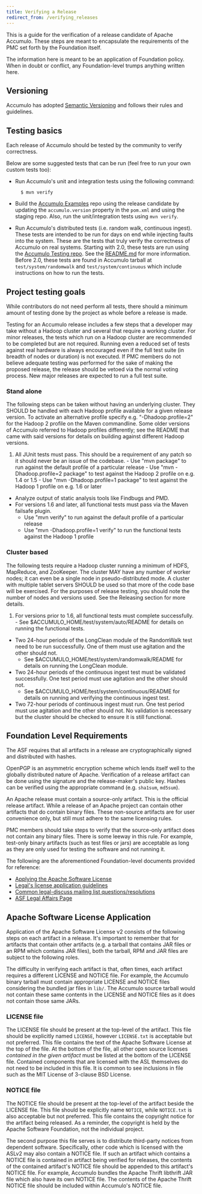 ```yaml
---
title: Verifying a Release
redirect_from: /verifying_releases
---
```


This is a guide for the verification of a release candidate of Apache Accumulo. These steps are meant to encapsulate
the requirements of the PMC set forth by the Foundation itself.

The information here is meant to be an application of Foundation policy. When in doubt or conflict, any Foundation-level
trumps anything written here.

## Versioning

Accumulo has adopted [Semantic Versioning][semver] and follows their rules and guidelines.

## Testing basics

Each release of Accumulo should be tested by the community to verify correctness. 

Below are some suggested tests that can be run (feel free to run your own custom tests too):

* Run Accumulo's unit and integration tests using the following command:

        $ mvn verify

* Build the [Accumulo Examples][examples] repo using the release candidate by updating the `accumulo.version`
  property in the `pom.xml` and using the staging repo. Also, run the unit/integration tests using `mvn verify`.

* Run Accumulo's distributed tests (i.e. random walk, continuous ingest). These tests are intended to be run for days
  on end while injecting faults into the system. These are the tests that truly verify the correctness of Accumulo on
  real systems. Starting with 2.0, these tests are run using the [Accumulo Testing repo][at]. See the [README.md][at-readme]
  for more information.  Before 2.0, these tests are found in Accumulo tarball at `test/system/randomwalk` and
  `test/system/continuous` which include instructions on how to run the tests.

## Project testing goals

While contributors do not need perform all tests, there should a minimum amount of testing done by the project as whole before a release is made.

Testing for an Accumulo release includes a few steps that a developer may take without a Hadoop cluster and several that require a working cluster. For minor releases, 
the tests which run on a Hadoop cluster are recommended to be completed but are not required. Running even a reduced set of tests against real hardware is always encouraged
even if the full test suite (in breadth of nodes or duration) is not executed. If PMC members do not believe adequate testing was performed for the sake of making the proposed
release, the release should be vetoed via the normal voting process. New major releases are expected to run a full test suite.

### Stand alone

The following steps can be taken without having an underlying cluster. They SHOULD be handled with each Hadoop profile available for a given release version. To activate an alternative profile specify e.g. "-Dhadoop.profile=2" for the Hadoop 2 profile on the Maven commandline. Some older versions of Accumulo referred to Hadoop profiles differently; see the README that came with said versions for details on building against different Hadoop versions.

  1. All JUnit tests must pass.  This should be a requirement of any patch so it should never be an issue of the codebase.
    - Use "mvn package" to run against the default profile of a particular release
    - Use "mvn -Dhadoop.profile=2 package" to test against the Hadoop 2 profile on e.g. 1.4 or 1.5
    - Use "mvn -Dhadoop.profile=1 package" to test against the Hadoop 1 profile on e.g. 1.6 or later
  - Analyze output of static analysis tools like Findbugs and PMD.
  - For versions 1.6 and later, all functional tests must pass via the Maven failsafe plugin.
    - Use "mvn verify" to run against the default profile of a particular release
    - Use "mvn -Dhadoop.profile=1 verify" to run the functional tests against the Hadoop 1 profile

### Cluster based

The following tests require a Hadoop cluster running a minimum of HDFS, MapReduce, and ZooKeeper. The cluster MAY have any number of worker nodes; it can even be a single node in pseudo-distributed mode. A cluster with multiple tablet servers SHOULD be used so that more of the code base will be exercised. For the purposes of release testing, you should note the number of nodes and versions used. See the Releasing section for more details.

  1. For versions prior to 1.6, all functional tests must complete successfully.
    - See $ACCUMULO_HOME/test/system/auto/README for details on running the functional tests.
  - Two 24-hour periods of the LongClean module of the RandomWalk test need to be run successfully. One of them must use agitation and the other should not.
    - See $ACCUMULO_HOME/test/system/randomwalk/README for details on running the LongClean module.
  - Two 24-hour periods of the continuous ingest test must be validated successfully. One test period must use agitation and the other should not.
    - See $ACCUMULO_HOME/test/system/continuous/README for details on running and verifying the continuous ingest test.
  - Two 72-hour periods of continuous ingest must run. One test period must use agitation and the other should not. No validation is necessary but the cluster should be checked to ensure it is still functional.

## Foundation Level Requirements ##

The ASF requires that all artifacts in a release are cryptographically signed and distributed with hashes.

OpenPGP is an asymmetric encryption scheme which lends itself well to the globally distributed nature of Apache.
Verification of a release artifact can be done using the signature and the release-maker's public key. Hashes
can be verified using the appropriate command (e.g. `sha1sum`, `md5sum`).

An Apache release must contain a source-only artifact. This is the official release artifact. While a release of
an Apache project can contain other artifacts that do contain binary files. These non-source artifacts are for
user convenience only, but still must adhere to the same licensing rules.

PMC members should take steps to verify that the source-only artifact does not contain any binary files. There is
some leeway in this rule. For example, test-only binary artifacts (such as test files or jars) are acceptable as long
as they are only used for testing the software and not running it.

The following are the aforementioned Foundation-level documents provided for reference:

* [Applying the Apache Software License][2]
* [Legal's license application guidelines][3]
* [Common legal-discuss mailing list questions/resolutions][4]
* [ASF Legal Affairs Page][5]

## Apache Software License Application ##

Application of the Apache Software License v2 consists of the following steps on each artifact in a release. It's
important to remember that for artifacts that contain other artifacts (e.g. a tarball that contains JAR files or
an RPM which contains JAR files), both the tarball, RPM and JAR files are subject to the following roles.

The difficulty in verifying each artifact is that, often times, each artifact requires a different LICENSE and NOTICE
file. For example, the Accumulo binary tarball must contain appropriate LICENSE and NOTICE files considering the bundled
jar files in `lib/`. The Accumulo source tarball would not contain these same contents in the LICENSE and NOTICE files
as it does not contain those same JARs.

### LICENSE file ###

The LICENSE file should be present at the top-level of the artifact. This file should be explicitly named `LICENSE`,
however `LICENSE.txt` is acceptable but not preferred. This file contains the text of the Apache Software License 
at the top of the file. At the bottom of the file, all other open source licenses _contained in the given
artifact_ must be listed at the bottom of the LICENSE file. Contained components that are licensed with the ASL themselves
do not need to be included in this file. It is common to see inclusions in file such as the MIT License of 3-clause
BSD License.

### NOTICE file ###

The NOTICE file should be present at the top-level of the artifact beside the LICENSE file. This file should be explicitly
name `NOTICE`, while `NOTICE.txt` is also acceptable but not preferred. This file contains the copyright notice for
the artifact being released. As a reminder, the copyright is held by the Apache Software Foundation, not the individual
project.

The second purpose this file serves is to distribute third-party notices from dependent software. Specifically, other code
which is licensed with the ASLv2 may also contain a NOTICE file. If such an artifact which contains a NOTICE file is
contained in artifact being verified for releases, the contents of the contained artifact's NOTICE file should be appended
to this artifact's NOTICE file. For example, Accumulo bundles the Apache Thrift libthrift JAR file which also have its
own NOTICE file. The contents of the Apache Thrift NOTICE file should be included within Accumulo's NOTICE file.

[2]: https://www.apache.org/dev/apply-license
[3]: https://www.apache.org/legal/src-headers
[4]: https://www.apache.org/legal/resolved
[5]: https://www.apache.org/legal
[examples]: https://github.com/apache/accumulo-examples
[semver]: https://semver.org/spec/v2.0.0.html
[at]: https://github.com/apache/accumulo-testing
[at-readme]: https://github.com/apache/accumulo-testing/blob/main/README.md
